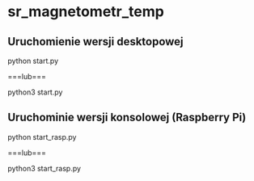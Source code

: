 # sr_magnetometr_temp

## Uruchomienie wersji desktopowej 
python start.py

===lub===

python3 start.py

## Uruchominie wersji konsolowej (Raspberry Pi)
python start_rasp.py

===lub===

python3 start_rasp.py
